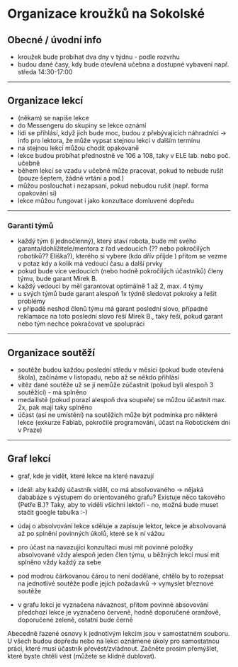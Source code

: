 # Organizace kroužků na Sokolské


## Obecné / úvodní info


- kroužek bude probíhat dva dny v týdnu - podle rozvrhu 
- budou dané časy, kdy bude otevřená učebna a dostupné vybavení 
např. středa 14:30-17:00



----------------------------- 
## Organizace lekcí

- (někam) se napíše lekce
- do Messengeru do skupiny se lekce oznámí 
- lidi se přihlásí, když jich bude moc, budou z přebývajících náhradníci -> info pro lektora, že může vypsat stejnou lekci v dalším termínu 
- na stejnou lekci můžou chodit opakovaně  
- lekce budou probíhat přednostně ve 106 a 108, taky v ELE lab. nebo poč. učebně
- během lekcí se vzadu v učebně může pracovat, pokud to nebude rušit (pouze šeptem, žádné vrtání a pod.) 
- můžou poslouchat i nezapsaní, pokud nebudou rušit (např. forma opakování si)
- lekce můžou fungovat i jako konzultace domluvené dopředu 

--------------------
### Garanti týmů

- každý tým (i jednočlenný), který staví robota, bude mít svého garanta/dohlížitele/mentora z řad vedoucích (?? nebo pokročilých robotiků?? Eliška?), kterého si vybere (kdo dřív příjde ) 
přitom se vezme v potaz kdy a kolik má vedoucí času a další prvky
- pokud bude více vedoucích (nebo hodně pokročilých účastníků) členy týmu, bude garant Mirek B. 
- každý vedoucí by měl garantovat optimálně 1 až 2, max. 4 týmy 
- u svých týmů bude garant alespoň 1x týdně sledovat pokroky a řešit problémy
- v případě neshod členů týmu má garant poslední slovo, případné reklamace na toto poslední slovo řeší Mirek B., taky řeší, pokud garant nebo tým nechce pokračovat ve spolupráci 

----------------------
## Organizace soutěží

- soutěže budou každou poslední středu v měsíci (pokud bude otevřená škola), začínáme v listopadu, nebo až se někdo přihlásí   
- vítěz dané soutěže už se jí nemůže zúčastnit (pokud byli alespoň 3 soutěžící) - má splněno 
- medailisté (pokud porazí alespoň dva soupeře) se můžou účastnit max. 2x, pak mají taky splněno 
- účast (asi ne umístění) na soutěžích může být podmínka pro některé lekce (exkurze Fablab, pokročilé programování, účast na Robotickém dni v Praze)

--------------
## Graf lekcí 

- graf, kde je vidět, které lekce na které navazují 
- ideál: aby každý účastník viděl, co má absolvovaného -> nějaká dababáze s výstupem do orientovaného grafu? Existuje něco takového (Petře B.)? Taky, aby to viděli všichni lektoři - no, možná bude muset stačit google tabulka :-) 
- údaj o absolvování lekce sděluje a zapisuje lektor, lekce je absolvovaná až po splnění povinných úkolů, které se k ní vážou     
- pro účast na navazující konzultaci musí mít povinné položky absolvované vždy alespoň jeden člen týmu, u běžných lekcí musí mít splněno vždy každý za sebe  
- pod modrou čárkovanou čárou to není dodělané, chtělo by to rozepsat na jednotlivé soutěže podle jejich požadavků -> vymyslet březnové soutěže

- v grafu lekcí je vyznačena návaznost, přitom povinné absovování předchozí lekce je vyznačeno červeně, hodně doporučené oranžově, doporučené zeleně, ostatní bude černě 

Abecedně řazené osnovy k jednotivým lekcím jsou v samostatném souboru. U všech budou dopředu nebo na lekci oznámené úkoly pro samostatnou práci, které musí účastník převést/zvládnout. Začněte prosím přemýšlet, které byste chtěli vést (můžete se klidně dublovat). 

